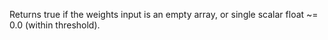 Returns true if the weights input is an empty array, or single scalar float ~= 0.0 (within threshold).